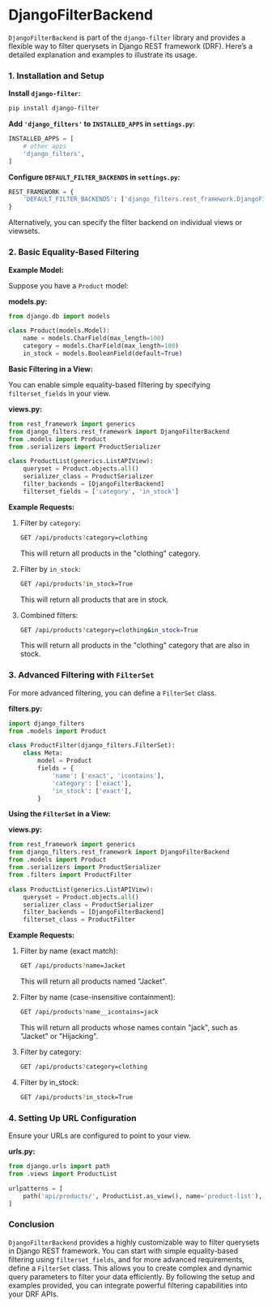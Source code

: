 # DjangoFilterBackend

`DjangoFilterBackend` is part of the `django-filter` library and provides a flexible way to filter querysets in Django REST framework (DRF). Here’s a detailed explanation and examples to illustrate its usage.

### 1. Installation and Setup

**Install `django-filter`:**

```sh
pip install django-filter
```

**Add `'django_filters'` to `INSTALLED_APPS` in `settings.py`:**

```python
INSTALLED_APPS = [
    # other apps
    'django_filters',
]
```

**Configure `DEFAULT_FILTER_BACKENDS` in `settings.py`:**

```python
REST_FRAMEWORK = {
    'DEFAULT_FILTER_BACKENDS': ['django_filters.rest_framework.DjangoFilterBackend']
}
```

Alternatively, you can specify the filter backend on individual views or viewsets.

### 2. Basic Equality-Based Filtering

**Example Model:**

Suppose you have a `Product` model:

**models.py:**

```python
from django.db import models

class Product(models.Model):
    name = models.CharField(max_length=100)
    category = models.CharField(max_length=100)
    in_stock = models.BooleanField(default=True)
```

**Basic Filtering in a View:**

You can enable simple equality-based filtering by specifying `filterset_fields` in your view.

**views.py:**

```python
from rest_framework import generics
from django_filters.rest_framework import DjangoFilterBackend
from .models import Product
from .serializers import ProductSerializer

class ProductList(generics.ListAPIView):
    queryset = Product.objects.all()
    serializer_class = ProductSerializer
    filter_backends = [DjangoFilterBackend]
    filterset_fields = ['category', 'in_stock']
```

**Example Requests:**

1. Filter by `category`:

   ```sh
   GET /api/products?category=clothing
   ```

   This will return all products in the "clothing" category.

2. Filter by `in_stock`:

   ```sh
   GET /api/products?in_stock=True
   ```

   This will return all products that are in stock.

3. Combined filters:

   ```sh
   GET /api/products?category=clothing&in_stock=True
   ```

   This will return all products in the "clothing" category that are also in stock.

### 3. Advanced Filtering with `FilterSet`

For more advanced filtering, you can define a `FilterSet` class.

**filters.py:**

```python
import django_filters
from .models import Product

class ProductFilter(django_filters.FilterSet):
    class Meta:
        model = Product
        fields = {
            'name': ['exact', 'icontains'],
            'category': ['exact'],
            'in_stock': ['exact'],
        }
```

**Using the `FilterSet` in a View:**

**views.py:**

```python
from rest_framework import generics
from django_filters.rest_framework import DjangoFilterBackend
from .models import Product
from .serializers import ProductSerializer
from .filters import ProductFilter

class ProductList(generics.ListAPIView):
    queryset = Product.objects.all()
    serializer_class = ProductSerializer
    filter_backends = [DjangoFilterBackend]
    filterset_class = ProductFilter
```

**Example Requests:**

1. Filter by name (exact match):

   ```sh
   GET /api/products?name=Jacket
   ```

   This will return all products named "Jacket".

2. Filter by name (case-insensitive containment):

   ```sh
   GET /api/products?name__icontains=jack
   ```

   This will return all products whose names contain "jack", such as "Jacket" or "Hijacking".

3. Filter by category:

   ```sh
   GET /api/products?category=clothing
   ```

4. Filter by in_stock:

   ```sh
   GET /api/products?in_stock=True
   ```

### 4. Setting Up URL Configuration

Ensure your URLs are configured to point to your view.

**urls.py:**

```python
from django.urls import path
from .views import ProductList

urlpatterns = [
    path('api/products/', ProductList.as_view(), name='product-list'),
]
```

### Conclusion

`DjangoFilterBackend` provides a highly customizable way to filter querysets in Django REST framework. You can start with simple equality-based filtering using `filterset_fields`, and for more advanced requirements, define a `FilterSet` class. This allows you to create complex and dynamic query parameters to filter your data efficiently. By following the setup and examples provided, you can integrate powerful filtering capabilities into your DRF APIs.
